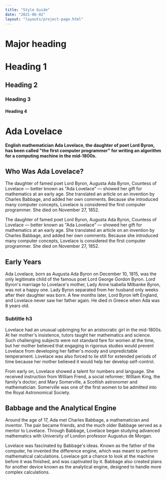 ```yaml
---
title: "Style Guide"
date: "2021-06-02"
layout: "layouts/project-page.html"
---
```


<h1 class="major">Major heading</h1>

# Heading 1

## Heading 2

### Heading 3

#### Heading 4

# Ada Lovelace

**English mathematician Ada Lovelace, the daughter of poet Lord Byron, has been called "the first computer programmer" for writing an algorithm for a computing machine in the mid-1800s.**

## Who Was Ada Lovelace?

The daughter of famed poet Lord Byron, Augusta Ada Byron, Countess of Lovelace — better known as "Ada Lovelace" — showed her gift for mathematics at an early age. She translated an article on an invention by Charles Babbage, and added her own comments. Because she introduced many computer concepts, Lovelace is considered the first computer programmer. She died on November 27, 1852.

The daughter of famed poet Lord Byron, Augusta Ada Byron, Countess of Lovelace — better known as "Ada Lovelace" — showed her gift for mathematics at an early age. She translated an article on an invention by Charles Babbage, and added her own comments. Because she introduced many computer concepts, Lovelace is considered the first computer programmer. She died on November 27, 1852.

## Early Years

Ada Lovelace, born as Augusta Ada Byron on December 10, 1815, was the only legitimate child of the famous poet Lord George Gordon Byron. Lord Byron's marriage to Lovelace's mother, Lady Anne Isabella Milbanke Byron, was not a happy one. Lady Byron separated from her husband only weeks after their daughter was born. A few months later, Lord Byron left England, and Lovelace never saw her father again. He died in Greece when Ada was 8 years old.

### Subtitle h3

Lovelace had an unusual upbringing for an aristocratic girl in the mid-1800s. At her mother's insistence, tutors taught her mathematics and science. Such challenging subjects were not standard fare for women at the time, but her mother believed that engaging in rigorous studies would prevent Lovelace from developing her father's moody and unpredictable temperament. Lovelace was also forced to lie still for extended periods of time because her mother believed it would help her develop self-control.

From early on, Lovelace showed a talent for numbers and language. She received instruction from William Frend, a social reformer; William King, the family's doctor; and Mary Somerville, a Scottish astronomer and mathematician. Somerville was one of the first women to be admitted into the Royal Astronomical Society.

## Babbage and the Analytical Engine

Around the age of 17, Ada met Charles Babbage, a mathematician and inventor. The pair became friends, and the much older Babbage served as a mentor to Lovelace. Through Babbage, Lovelace began studying advanced mathematics with University of London professor Augustus de Morgan.

Lovelace was fascinated by Babbage's ideas. Known as the father of the computer, he invented the difference engine, which was meant to perform mathematical calculations. Lovelace got a chance to look at the machine before it was finished, and was captivated by it. Babbage also created plans for another device known as the analytical engine, designed to handle more complex calculations.
